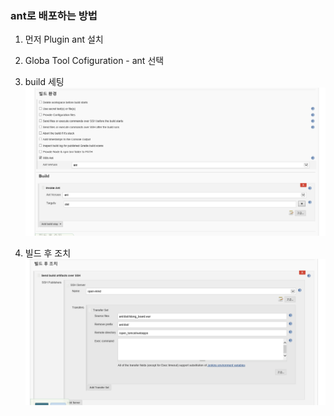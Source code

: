 ### ant로 배포하는 방법
1. 먼저 Plugin ant 설치
2. Globa Tool Cofiguration - ant 선택

3. build 세팅
![alt text](/image/젠킨스/ant-build-setting.PNG)

4. 빌드 후 조치
![alt text](/image/젠킨스/ant-빌드후조치.PNG)